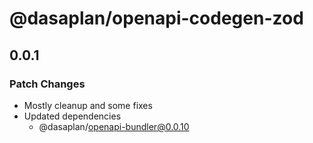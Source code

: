 # @dasaplan/openapi-codegen-zod

## 0.0.1

### Patch Changes

- Mostly cleanup and some fixes
- Updated dependencies
  - @dasaplan/openapi-bundler@0.0.10
